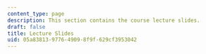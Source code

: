 ```yaml
---
content_type: page
description: This section contains the course lecture slides.
draft: false
title: Lecture Slides
uid: 05a83813-9776-4909-8f9f-629cf3953042
---
```


